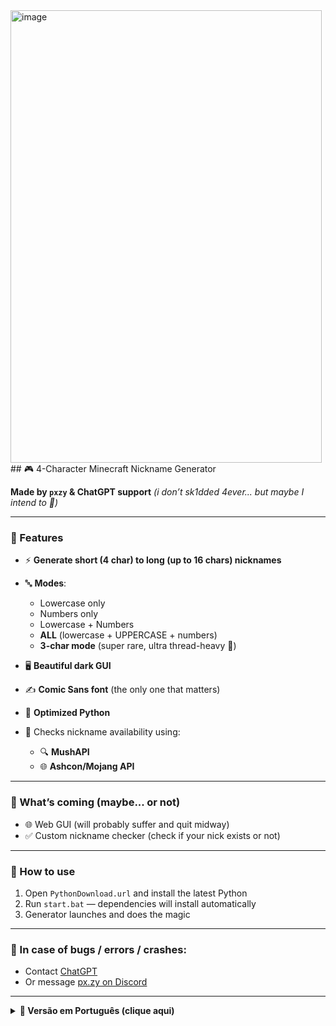 <img width="498" height="724" alt="image" src="https://github.com/user-attachments/assets/2f01c0f6-7467-4a87-9c31-ef96a16a5b76" />
## 🎮 4-Character Minecraft Nickname Generator

**Made by `pxzy` & ChatGPT support**
*(i don’t sk1dded 4ever... but maybe I intend to 👀)*

---

### 🔧 Features

* ⚡️ **Generate short (4 char) to long (up to 16 chars) nicknames**
* 🔤 **Modes**:

  * Lowercase only
  * Numbers only
  * Lowercase + Numbers
  * **ALL** (lowercase + UPPERCASE + numbers)
  * **3-char mode** (super rare, ultra thread-heavy 👻)
* 🖥️ **Beautiful dark GUI**
* ✍️ **Comic Sans font** (the only one that matters)
* 🐍 **Optimized Python**
* 📡 Checks nickname availability using:

  * 🔍 **MushAPI**
  * 🌐 **Ashcon/Mojang API**

---

### 🚧 What’s coming (maybe... or not)

* 🌐 Web GUI (will probably suffer and quit midway)
* ✅ Custom nickname checker (check if your nick exists or not)

---

### 🧪 How to use

1. Open `PythonDownload.url` and install the latest Python
2. Run `start.bat` — dependencies will install automatically
3. Generator launches and does the magic

---

### 🐞 In case of bugs / errors / crashes:

* Contact [ChatGPT](https://chatgpt.com/)
* Or message [px.zy on Discord](https://discordlookup.com/user/1335783201850789958)

---

<details>
<summary><strong>📘 Versão em Português (clique aqui)</strong></summary>

## 🎮 Gerador de Nicknames para Minecraft (4 caracteres)

**Feito por `pxzy` e o ChatGPT ajudando**
(eu não sk1dei o 4ever... mas talvez eu pretenda 👀)

---

### 🔧 Funções

* ⚡️ **Gere nicks curtos (4 letras) até longos (16 letras)**
* 🔤 **Modos**:

  * Apenas letras minúsculas
  * Apenas números
  * Letras minúsculas + números
  * **TODOS** (minúsculas + MAIÚSCULAS + números)
  * **Modo 3 letras** (muito raro, consome MUITA thread 👻)
* 🖥️ **Interface escura, minimalista e bonita**
* ✍️ **Fonte Comic Sans** (a melhor, foda-se)
* 🐍 **Python otimizado**
* 📡 Checagem de nicks via:

  * 🔍 **MushAPI**
  * 🌐 **Ashcon/Mojang API**

---

### 🚧 O que pretendo (talvez... ou não)

* 🌐 Web GUI (provavelmente vou desistir no meio)
* ✅ Verificador de nick personalizado (ver se o nick existe)

---

### 🧪 Como usar

1. Abra `PythonDownload.url` e baixe o Python mais recente
2. Execute `start.bat` — as dependências vão instalar automaticamente
3. O gerador abrirá sozinho depois disso

---

### 🐞 Em caso de bugs / erros / travamentos:

* Fale com o [ChatGPT](https://chatgpt.com/)
* Ou com o [px.zy no Discord](https://discordlookup.com/user/1335783201850789958)

---
</details>
